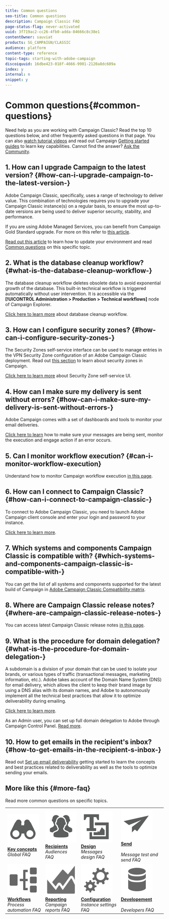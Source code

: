 ```yaml
---
title: Common questions
seo-title: Common questions
description: Campaign Classic FAQ
page-status-flag: never-activated
uuid: 3f719ac2-cc26-4fb0-adda-84666c8c38e1
contentOwner: sauviat
products: SG_CAMPAIGN/CLASSIC
audience: platform
content-type: reference
topic-tags: starting-with-adobe-campaign
discoiquuid: 16dbe423-018f-4666-9901-2120a8dc609a
index: y
internal: n
snippet: y
---
```


# Common questions{#common-questions}

Need help as you are working with Campaign Classic? Read the top 10 questions below, and other frequently asked questions in that page. You can also [watch tutorial videos](https://docs.adobe.com/content/help/en/campaign-learn/campaign-classic-tutorials/overview.html) and read out Campaign [Getting started guides](../../platform/using/tutorials.md#step-by-step-guides) to learn key capabilities. Cannot find the answer? [Ask the Community](https://forums.adobe.com/community/experience-cloud/marketing-cloud/campaign).

## 1. How can I upgrade Campaign to the latest version? {#how-can-i-upgrade-campaign-to-the-latest-version-}

Adobe Campaign Classic, specifically, uses a range of technology to deliver value. This combination of technologies requires you to upgrade your Campaign Classic instance(s) on a regular basis, to ensure the most up-to-date versions are being used to deliver superior security, stability, and performance.

If you are using Adobe Managed Services, you can benefit from Campaign Gold Standard upgrade. For more on this refer to [this article](https://helpx.adobe.com/campaign/kb/gold-standard.html).

[Read out this article](https://helpx.adobe.com/campaign/kb/acc-build-upgrade.html) to learn how to update your environment and read [Common questions](https://helpx.adobe.com/campaign/kb/build-upgrade-faq.html) on this specific topic.

## 2. What is the database cleanup workflow? {#what-is-the-database-cleanup-workflow-}

The database cleanup workflow deletes obsolete data to avoid exponential growth of the database. This built-in technical workflow is triggered automatically without user intervention. It is accessible via the **[!UICONTROL Administration > Production > Technical workflows]** node of Campaign Explorer.

[Click here to learn more](../../production/using/database-cleanup-workflow.md) about database cleanup workflow.

## 3. How can I configure security zones? {#how-can-i-configure-security-zones-}

The Security Zones self-service interface can be used to manage entries in the VPN Security Zone configuration of an Adobe Campaign Classic deployment. Read out [this section](../../installation/using/configuring-campaign-server.md#defining-security-zones) to learn about security zones in Campaign.

[Click here to learn more](https://helpx.adobe.com/campaign/kb/configuring-security-zones-self-service.html) about Security Zone self-service UI.

## 4. How can I make sure my delivery is sent without errors? {#how-can-i-make-sure-my-delivery-is-sent-without-errors-}

Adobe Campaign comes with a set of dashboards and tools to monitor your email deliveries.

[Click here to learn](../../delivery/using/monitoring-a-delivery.md) how to make sure your messages are being sent, monitor the execution and engage action if an error occurs.

## 5. Can I monitor workflow execution? {#can-i-monitor-workflow-execution}

Understand how to monitor Campaign workflow execution [in this page](../../workflow/using/executing-a-workflow.md).

## 6. How can I connect to Campaign Classic? {#how-can-i-connect-to-campaign-classic-}

To connect to Adobe Campaign Classic, you need to launch Adobe Campaign client console and enter your login and password to your instance.

[Click here to learn more](../../platform/using/launching-adobe-campaign.md).

## 7. Which systems and components Campaign Classic is compatible with? {#which-systems-and-components-campaign-classic-is-compatible-with-}

You can get the list of all systems and components supported for the latest build of Campaign in [Adobe Campaign Classic Compatibility matrix](https://helpx.adobe.com/campaign/kb/compatibility-matrix.html).

## 8. Where are Campaign Classic release notes? {#where-are-campaign-classic-release-notes-}

You can access latest Campaign Classic release notes [in this page](https://docs.adobe.com/content/help/en/campaign-classic/using/release-notes/latest-release.html).

## 9. What is the procedure for domain delegation? {#what-is-the-procedure-for-domain-delegation-}

A subdomain is a division of your domain that can be used to isolate your brands, or various types of traffic (transactional messages, marketing information, etc.).
Adobe takes account of the Domain Name System (DNS) for email delivery, which allows the client to keep their brand image by using a DNS alias with its domain names, and Adobe to autonomously implement all the technical best practices that allow it to optimize deliverability during emailing.

[Click here to learn more](https://helpx.adobe.com/campaign/kb/domain-name-delegation.html).

As an  Admin user, you  can set up full domain delegation to Adobe through Campaign Control Panel. [Read more](https://docs.adobe.com/content/help/en/control-panel/using/subdomains-and-certificates/subdomains-branding.html).

## 10. How to get emails in the recipient's inbox? {#how-to-get-emails-in-the-recipient-s-inbox-}

Read out [Set up email deliverability](https://helpx.adobe.com/campaign/kb/acc-deliverability.html) getting started to learn the concepts and best practices related to deliverability as well as the tools to optimize sending your emails.

## More like this {#more-faq}

Read more common questions on specific topics.

<table>
<tr>
<td>
        <a href="../../platform/using/faq-key-concepts.md"><img alt="conditions" src="assets/icon_start.png"/></a>
        <div><a href="../../platform/using/faq-key-concepts.md"><strong>Key concepts</strong></a></div>
        <em>Global FAQ</em>
    </td>
    <td>
        <a href="../../platform/using/faq-audiences.md"><img alt="conditions" src="assets/icon_audience.png"/></a>
        <div><a href="../../platform/using/faq-audiences.md"><strong>Recipients</strong></a></div>
        <em>Audiences FAQ</em>
    </td>
    <td>
        <a href="../../platform/using/faq-designing.md"><img alt="conditions" src="assets/icon_content.png"/></a>
        <div><a href="../../platform/using/faq-designing.md"><strong>Design</strong></a></div>
        <em>Messages design FAQ</em>
    </td>
    <td>
        <a href="../../platform/using/faq-messages.md"><img alt="conditions" src="assets/icon_delivery.png"/></a>
        <div><a href="../../platform/using/faq-messages.md"><strong>Send</strong></a></div>
        <br/><em>Message test and send FAQ</em>
    </td>
</tr>
<tr>
    <td>
        <a href="../../platform/using/faq-workflow.md"><img alt="conditions" src="assets/icon_process.png"/></a>
        <div><a href="../../platform/using/faq-workflows.md"><strong>Workflows</strong></a></div>
        <em>Process automation FAQ</em>
    </td>
    <td>
        <a href="../../platform/using/faq-reporting.md"><img alt="conditions" src="assets/icon_report.png"/></a>
        <div><a href="../../platform/using/faq-reporting.md"><strong>Reporting</strong></a></div>
        <em>Campaign reports FAQ</em>
    </td>
    <td>
        <a href="../../platform/using/faq-campaign-config.md"><img alt="conditions" src="assets/icon_config.png"/></a>
        <div><a href="../../platform/using/faq-campaign-config.md"><strong>Configuration</strong></a></div>
        <em>Instance settings FAQ</em>
    </td>
    <td>
        <a href="../../platform/using/faq-developers.md"><img alt="conditions" src="assets/icon_server.png"/></a>
        <div><a href="../../platform/using/faq-developers.md"><strong>Developement</strong></a></div>
        <br/><em>Developers FAQ</em>
    </td>